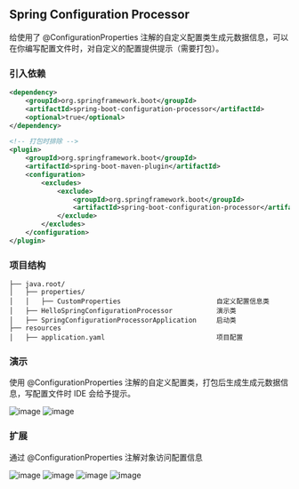 ## Spring Configuration Processor

给使用了 @ConfigurationProperties 注解的自定义配置类生成元数据信息，可以在你编写配置文件时，对自定义的配置提供提示（需要打包）。

### 引入依赖

```xml
<dependency>
    <groupId>org.springframework.boot</groupId>
    <artifactId>spring-boot-configuration-processor</artifactId>
    <optional>true</optional>
</dependency>
```

```xml
<!-- 打包时排除 -->
<plugin>
    <groupId>org.springframework.boot</groupId>
    <artifactId>spring-boot-maven-plugin</artifactId>
    <configuration>
        <excludes>
            <exclude>
                <groupId>org.springframework.boot</groupId>
                <artifactId>spring-boot-configuration-processor</artifactId>
            </exclude>
        </excludes>
    </configuration>
</plugin>
```

### 项目结构

```
├── java.root/
│   ├── properties/
│   │   ├── CustomProperties                        自定义配置信息类
│   ├── HelloSpringConfigurationProcessor           演示类
│   ├── SpringConfigurationProcessorApplication     启动类
├── resources
│   ├── application.yaml                            项目配置
```

### 演示

使用 @ConfigurationProperties 注解的自定义配置类，打包后生成生成元数据信息，写配置文件时 IDE 会给予提示。

![image](https://cdn.jsdelivr.net/gh/QingTianSmell/picx-images@master/development/image.js7fboh2zlc.png)
![image](https://cdn.jsdelivr.net/gh/QingTianSmell/picx-images@master/development/image.2720pjaxnkpw.png)

### 扩展

通过 @ConfigurationProperties 注解对象访问配置信息

![image](https://cdn.jsdelivr.net/gh/QingTianSmell/picx-images@master/development/image.3kucyivecww0.png)
![image](https://cdn.jsdelivr.net/gh/QingTianSmell/picx-images@master/development/image.3dh3ixq41l00.png)
![image](https://cdn.jsdelivr.net/gh/QingTianSmell/picx-images@master/development/image.3zroeqseqrs0.png)
![image](https://cdn.jsdelivr.net/gh/QingTianSmell/picx-images@master/development/image.5uozrwypqq00.png)
